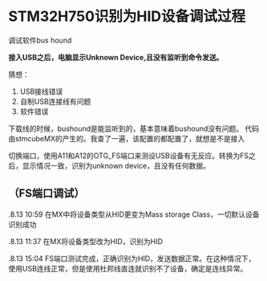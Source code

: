# STM32H750识别为HID设备调试过程

调试软件bus hound

**接入USB之后，电脑显示Unknown Device,且没有监听到命令发送。**

猜想：

1. USB接线错误
2. 自制USB连接线有问题
3. 软件错误

下载线的时候，bushound是能监听到的，基本意味着bushound没有问题。
代码由stmcubeMX的产生的。我查了一遍，该配置的都配置了，就想是不是接入

切换端口，使用A11和A12的OTG_FS端口来测设USB设备有无反应。转换为FS之后，显示情况一致，识别为unknown device，且没有任何数据。

## （FS端口调试）

.8.13	10:59 在MX中将设备类型从HID更变为Mass storage Class，一切默认设备识别成功

.8.13	11:37 在MX将设备类型改为HID，识别为HID

.8.13	15:04 FS端口测试完成，正确识别为HID，发送数据正常。在这种情况下，使用USB连线正常，但是使用杜邦线直连就识别不了设备，确定是连线异常。